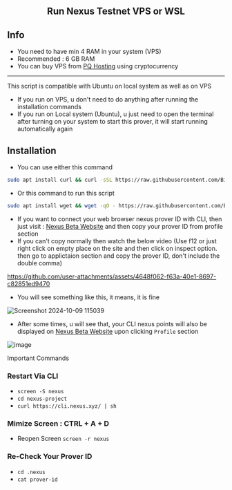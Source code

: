 <h2 align=center>Run Nexus Testnet VPS or WSL</h2>

## Info
- You need to have min 4 RAM in your system (VPS)
- Recommended : 6 GB RAM
- You can buy VPS from [PQ Hosting](https://pq.hosting) using cryptocurrency
---
This script is compatible with Ubuntu on local system as well as on VPS
- If you run on VPS, u don't need to do anything after running the installation commands
- If you run on Local system (Ubuntu), u just need to open the terminal after turning on your system to start this prover, it will start running automatically again

## Installation
- You can use either this command
```bash
sudo apt install curl && curl -sSL https://raw.githubusercontent.com/BidyutRoy2/Nexus-Mining/refs/heads/main/Run-Nexus-Testnet/nexus.sh | bash
```
- Or this command to run this script
```bash
sudo apt install wget && wget -qO - https://raw.githubusercontent.com/BidyutRoy2/Nexus-Mining/refs/heads/main/Run-Nexus-Testnet/nexus.sh | bash
```

- If you want to connect your web browser nexus prover ID with CLI, then just visit : [Nexus Beta Website](https://beta.nexus.xyz/) and then copy your prover ID from profile section
- If you can't copy normally then watch the below video (Use f12 or just right click on empty place on the site and then click on inspect option. then go to applictaion section and copy the prover ID, don't include the double comma)


https://github.com/user-attachments/assets/4648f062-f63a-40e1-8697-c82851ed9470

- You will see something like this, it means, it is fine

![Screenshot 2024-10-09 115039](https://github.com/user-attachments/assets/3d3065d8-cb88-44ca-88b8-ac072bcf9eff)

- After some times, u will see that, your CLI nexus points will also be displayed on [Nexus Beta Website](https://beta.nexus.xyz/) upon clicking `Profile` section

![image](https://github.com/user-attachments/assets/9f0eba4d-d218-4dc6-b396-b1aab84bc0cb)

Important Commands

### Restart Via CLI
- `screen -S nexus`
- `cd nexus-project`
- `curl https://cli.nexus.xyz/ | sh`
  
### Mimize Screen : СTRL + A + D
- Reopen Screen `screen -r nexus`

### Re-Check Your Prover ID
- `cd .nexus`
- `cat prover-id`
